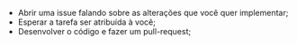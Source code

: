 - Abrir uma issue falando sobre as alterações que você quer implementar;
- Esperar a tarefa ser atribuída à você;
- Desenvolver o código e fazer um pull-request;